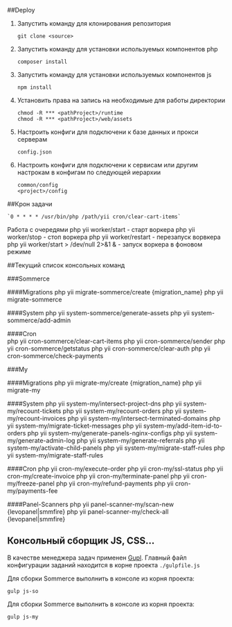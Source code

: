 ##Deploy 


1. Запустить команду для клонирования репозитория

    `git clone <source>`
    
2. Запустить команду для установки используемых компонентов php

    `composer install`
    
3. Запустить команду для установки используемых компонентов js

    `npm install`
    
4. Установить права на запись на необходимые для работы директории

    `chmod -R *** <pathProject>/runtime`   
    `chmod -R *** <pathProject>/web/assets`  
     
5. Настроить конфиги для подключени к базе данных и прокси серверам

   `config.json`     
    
6. Настроить конфиги для подключени к сервисам или другим настрокам в конфигам по следующей иерархии

   `common/config`  
   `<project>/config`
   
     
##Крон задачи
    
    `0 * * * * /usr/bin/php /path/yii cron/clear-cart-items`

Работа с очередями
php yii worker/start - старт воркера
php yii worker/stop - стоп воркера
php yii worker/restart - перезапуск ворвкера
php yii worker/start > /dev/null 2>&1 & - запуск воркера в фоновом режиме


##Текущий список консольных команд

###Sommerce

####Migrations 
	php yii migrate-sommerce/create {migration_name}
	php yii migrate-sommerce

####System 
	php yii system-sommerce/generate-assets
	php yii system-sommerce/add-admin


####Cron    
	php yii cron-sommerce/clear-cart-items
	php yii cron-sommerce/sender
	php yii cron-sommerce/getstatus
    php yii cron-sommerce/clear-auth
    php yii cron-sommerce/check-payments

###My

####Migrations 
	php yii migrate-my/create {migration_name}
	php yii migrate-my

####System
	php yii system-my/intersect-project-dns
	php yii system-my/recount-tickets
	php yii system-my/recount-orders
	php yii system-my/recount-invoices
	php yii system-my/intersect-terminated-domains
	php yii system-my/migrate-ticket-messages
	php yii system-my/add-item-id-to-orders
	php yii system-my/generate-panels-nginx-configs
	php yii system-my/generate-admin-log
	php yii system-my/generate-referrals
	php yii system-my/activate-child-panels
	php yii system-my/migrate-staff-rules
	php yii system-my/migrate-staff-rules

####Cron
	php yii cron-my/execute-order
	php yii cron-my/ssl-status
	php yii cron-my/create-invoice
	php yii cron-my/terminate-panel
	php yii cron-my/freeze-panel
	php yii cron-my/refund-payments
	php yii cron-my/payments-fee

####Panel-Scanners
	php yii	panel-scanner-my/scan-new {levopanel|smmfire}
	php yii	panel-scanner-my/check-all {levopanel|smmfire}
	

## Консольный сборщик JS, CSS...

В качестве менеджера задач применен [Gupl](https://gulpjs.com/).
Главный файл конфигурации заданий находится в корне проекта `./gulpfile.js`

Для сборки Sommerce выполнить в консоле из корня проекта:
    
    gulp js-so

Для сборки Sommerce выполнить в консоле из корня проекта:
        
    gulp js-my